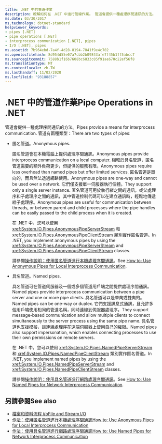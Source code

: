 ```yaml
---
title: .NET 中的管道作業
description: 瞭解如何在 .NET 中進行管線作業。 管道會提供一種處理序間通訊的方法。 管道有兩種：匿名管道和具名管道。
ms.date: 03/30/2017
ms.technology: dotnet-standard
helpviewer_keywords:
- pipes [.NET]
- pipe operations [.NET]
- interprocess communication [.NET], pipes
- I/O [.NET], pipes
ms.assetid: 7b964ebd-7a4f-4d28-8194-7841f9e4c702
ms.openlocfilehash: 8d954d55e07a7cbb2b09843afe7f45b1ff5abcc7
ms.sourcegitcommit: 7588b1f16b7608bc6833c05f91ae670c22ef56f8
ms.translationtype: MT
ms.contentlocale: zh-TW
ms.lasthandoff: 11/02/2020
ms.locfileid: "93188857"
---
```

# <a name="pipe-operations-in-net"></a><span data-ttu-id="c5eb5-105">.NET 中的管道作業</span><span class="sxs-lookup"><span data-stu-id="c5eb5-105">Pipe Operations in .NET</span></span>
<span data-ttu-id="c5eb5-106">管道會提供一種處理序間通訊的方法。</span><span class="sxs-lookup"><span data-stu-id="c5eb5-106">Pipes provide a means for interprocess communication.</span></span> <span data-ttu-id="c5eb5-107">管道有兩種類型：</span><span class="sxs-lookup"><span data-stu-id="c5eb5-107">There are two types of pipes:</span></span>  
  
- <span data-ttu-id="c5eb5-108">匿名管道。</span><span class="sxs-lookup"><span data-stu-id="c5eb5-108">Anonymous pipes.</span></span>  
  
     <span data-ttu-id="c5eb5-109">匿名管道會在本機電腦上提供處理序間通訊。</span><span class="sxs-lookup"><span data-stu-id="c5eb5-109">Anonymous pipes provide interprocess communication on a local computer.</span></span> <span data-ttu-id="c5eb5-110">相較於具名管道，匿名管道需要的額外負荷更少，但提供的服務有限。</span><span class="sxs-lookup"><span data-stu-id="c5eb5-110">Anonymous pipes require less overhead than named pipes but offer limited services.</span></span> <span data-ttu-id="c5eb5-111">匿名管道是單向的，而且無法透過網路使用。</span><span class="sxs-lookup"><span data-stu-id="c5eb5-111">Anonymous pipes are one-way and cannot be used over a network.</span></span> <span data-ttu-id="c5eb5-112">它們僅支援單一伺服器執行個體。</span><span class="sxs-lookup"><span data-stu-id="c5eb5-112">They support only a single server instance.</span></span> <span data-ttu-id="c5eb5-113">匿名管道可用於執行緒之間的通訊，或父處理序和子處理序之間的通訊，其中管道控制代碼可以在建立通訊時，輕鬆地傳遞給子處理序。</span><span class="sxs-lookup"><span data-stu-id="c5eb5-113">Anonymous pipes are useful for communication between threads, or between parent and child processes where the pipe handles can be easily passed to the child process when it is created.</span></span>  
  
     <span data-ttu-id="c5eb5-114">在 .NET 中，您可以使用 <xref:System.IO.Pipes.AnonymousPipeServerStream> 和 <xref:System.IO.Pipes.AnonymousPipeClientStream> 類別實作匿名管道。</span><span class="sxs-lookup"><span data-stu-id="c5eb5-114">In .NET, you implement anonymous pipes by using the <xref:System.IO.Pipes.AnonymousPipeServerStream> and <xref:System.IO.Pipes.AnonymousPipeClientStream> classes.</span></span>  
  
     <span data-ttu-id="c5eb5-115">請參閱[操作說明：使用匿名管道進行本機處理序間通訊](how-to-use-anonymous-pipes-for-local-interprocess-communication.md)。</span><span class="sxs-lookup"><span data-stu-id="c5eb5-115">See [How to: Use Anonymous Pipes for Local Interprocess Communication](how-to-use-anonymous-pipes-for-local-interprocess-communication.md).</span></span>  
  
- <span data-ttu-id="c5eb5-116">具名管道。</span><span class="sxs-lookup"><span data-stu-id="c5eb5-116">Named pipes.</span></span>  
  
     <span data-ttu-id="c5eb5-117">具名管道可在管道伺服器及一個或多個管道用戶端之間提供處理序間通訊。</span><span class="sxs-lookup"><span data-stu-id="c5eb5-117">Named pipes provide interprocess communication between a pipe server and one or more pipe clients.</span></span> <span data-ttu-id="c5eb5-118">具名管道可以是單向或雙向的。</span><span class="sxs-lookup"><span data-stu-id="c5eb5-118">Named pipes can be one-way or duplex.</span></span> <span data-ttu-id="c5eb5-119">它們支援訊息式通訊，且允許多個用戶端使用相同的管道名稱，同時連線到伺服器處理序。</span><span class="sxs-lookup"><span data-stu-id="c5eb5-119">They support message-based communication and allow multiple clients to connect simultaneously to the server process using the same pipe name.</span></span> <span data-ttu-id="c5eb5-120">具名管道也支援模擬，讓連線處理序在遠端伺服器上使用自己的權限。</span><span class="sxs-lookup"><span data-stu-id="c5eb5-120">Named pipes also support impersonation, which enables connecting processes to use their own permissions on remote servers.</span></span>  
  
     <span data-ttu-id="c5eb5-121">在 .NET 中，您可以使用 <xref:System.IO.Pipes.NamedPipeServerStream> 和 <xref:System.IO.Pipes.NamedPipeClientStream> 類別實作匿名管道。</span><span class="sxs-lookup"><span data-stu-id="c5eb5-121">In .NET, you implement named pipes by using the <xref:System.IO.Pipes.NamedPipeServerStream> and <xref:System.IO.Pipes.NamedPipeClientStream> classes.</span></span>  
  
     <span data-ttu-id="c5eb5-122">請參閱[操作說明：使用具名管道進行網路處理序間通訊](how-to-use-named-pipes-for-network-interprocess-communication.md)。</span><span class="sxs-lookup"><span data-stu-id="c5eb5-122">See [How to: Use Named Pipes for Network Interprocess Communication](how-to-use-named-pipes-for-network-interprocess-communication.md).</span></span>  
  
## <a name="see-also"></a><span data-ttu-id="c5eb5-123">另請參閱</span><span class="sxs-lookup"><span data-stu-id="c5eb5-123">See also</span></span>

- [<span data-ttu-id="c5eb5-124">檔案和資料流程 i/o</span><span class="sxs-lookup"><span data-stu-id="c5eb5-124">File and Stream I/O</span></span>](index.md)
- [<span data-ttu-id="c5eb5-125">作法：使用匿名管道進行本機處理序間通訊</span><span class="sxs-lookup"><span data-stu-id="c5eb5-125">How to: Use Anonymous Pipes for Local Interprocess Communication</span></span>](how-to-use-anonymous-pipes-for-local-interprocess-communication.md)
- [<span data-ttu-id="c5eb5-126">作法：使用具名管道進行網路處理序間通訊</span><span class="sxs-lookup"><span data-stu-id="c5eb5-126">How to: Use Named Pipes for Network Interprocess Communication</span></span>](how-to-use-named-pipes-for-network-interprocess-communication.md)
